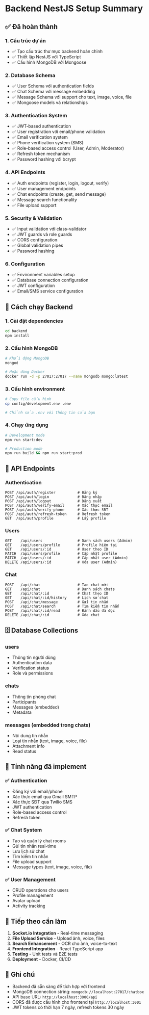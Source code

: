# Backend NestJS Setup Summary

## ✅ Đã hoàn thành

### 1. Cấu trúc dự án

- ✅ Tạo cấu trúc thư mục backend hoàn chỉnh
- ✅ Thiết lập NestJS với TypeScript
- ✅ Cấu hình MongoDB với Mongoose

### 2. Database Schema

- ✅ User Schema với authentication fields
- ✅ Chat Schema với message embedding
- ✅ Message Schema với support cho text, image, voice, file
- ✅ Mongoose models và relationships

### 3. Authentication System

- ✅ JWT-based authentication
- ✅ User registration với email/phone validation
- ✅ Email verification system
- ✅ Phone verification system (SMS)
- ✅ Role-based access control (User, Admin, Moderator)
- ✅ Refresh token mechanism
- ✅ Password hashing với bcrypt

### 4. API Endpoints

- ✅ Auth endpoints (register, login, logout, verify)
- ✅ User management endpoints
- ✅ Chat endpoints (create, get, send message)
- ✅ Message search functionality
- ✅ File upload support

### 5. Security & Validation

- ✅ Input validation với class-validator
- ✅ JWT guards và role guards
- ✅ CORS configuration
- ✅ Global validation pipes
- ✅ Password hashing

### 6. Configuration

- ✅ Environment variables setup
- ✅ Database connection configuration
- ✅ JWT configuration
- ✅ Email/SMS service configuration

## 🚀 Cách chạy Backend

### 1. Cài đặt dependencies

```bash
cd backend
npm install
```

### 2. Cấu hình MongoDB

```bash
# Khởi động MongoDB
mongod

# Hoặc dùng Docker
docker run -d -p 27017:27017 --name mongodb mongo:latest
```

### 3. Cấu hình environment

```bash
# Copy file cấu hình
cp config/development.env .env

# Chỉnh sửa .env với thông tin của bạn
```

### 4. Chạy ứng dụng

```bash
# Development mode
npm run start:dev

# Production mode
npm run build && npm run start:prod
```

## 📡 API Endpoints

### Authentication

```
POST /api/auth/register          # Đăng ký
POST /api/auth/login             # Đăng nhập
POST /api/auth/logout            # Đăng xuất
POST /api/auth/verify-email      # Xác thực email
POST /api/auth/verify-phone      # Xác thực SĐT
POST /api/auth/refresh-token     # Refresh token
GET  /api/auth/profile           # Lấy profile
```

### Users

```
GET    /api/users                # Danh sách users (Admin)
GET    /api/users/profile        # Profile hiện tại
GET    /api/users/:id            # User theo ID
PATCH  /api/users/profile        # Cập nhật profile
PATCH  /api/users/:id            # Cập nhật user (Admin)
DELETE /api/users/:id            # Xóa user (Admin)
```

### Chat

```
POST   /api/chat                 # Tạo chat mới
GET    /api/chat                 # Danh sách chats
GET    /api/chat/:id             # Chat theo ID
GET    /api/chat/:id/history     # Lịch sử chat
POST   /api/chat/message         # Gửi tin nhắn
POST   /api/chat/search          # Tìm kiếm tin nhắn
POST   /api/chat/:id/read        # Đánh dấu đã đọc
DELETE /api/chat/:id             # Xóa chat
```

## 🗄️ Database Collections

### users

- Thông tin người dùng
- Authentication data
- Verification status
- Role và permissions

### chats

- Thông tin phòng chat
- Participants
- Messages (embedded)
- Metadata

### messages (embedded trong chats)

- Nội dung tin nhắn
- Loại tin nhắn (text, image, voice, file)
- Attachment info
- Read status

## 🔧 Tính năng đã implement

### ✅ Authentication

- Đăng ký với email/phone
- Xác thực email qua Gmail SMTP
- Xác thực SĐT qua Twilio SMS
- JWT authentication
- Role-based access control
- Refresh token

### ✅ Chat System

- Tạo và quản lý chat rooms
- Gửi tin nhắn real-time
- Lưu lịch sử chat
- Tìm kiếm tin nhắn
- File upload support
- Message types (text, image, voice, file)

### ✅ User Management

- CRUD operations cho users
- Profile management
- Avatar upload
- Activity tracking

## 🔄 Tiếp theo cần làm

1. **Socket.io Integration** - Real-time messaging
2. **File Upload Service** - Upload ảnh, voice, files
3. **Search Enhancement** - OCR cho ảnh, voice-to-text
4. **Frontend Integration** - React TypeScript app
5. **Testing** - Unit tests và E2E tests
6. **Deployment** - Docker, CI/CD

## 📝 Ghi chú

- Backend đã sẵn sàng để tích hợp với frontend
- MongoDB connection string: `mongodb://localhost:27017/chatbox`
- API base URL: `http://localhost:3000/api`
- CORS đã được cấu hình cho frontend tại `http://localhost:3001`
- JWT tokens có thời hạn 7 ngày, refresh tokens 30 ngày
